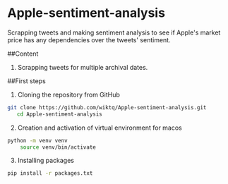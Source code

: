 # Apple-sentiment-analysis
Scrapping tweets and making sentiment analysis to see if Apple's market price has any dependencies over the tweets' sentiment.

##Content
1) Scrapping tweets for multiple archival dates.


##First steps
1. Cloning the repository from GitHub
```bash
git clone https://github.com/wiktq/Apple-sentiment-analysis.git
   cd Apple-sentiment-analysis
```
2. Creation and activation of virtual environment for macos
```bash
python -m venv venv
    source venv/bin/activate
```
3. Installing packages
```bash
pip install -r packages.txt
```


